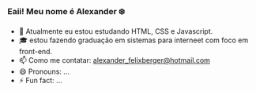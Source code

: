 ### Eaii! Meu nome é Alexander :snowflake:


- 🌱 Atualmente eu estou estudando HTML, CSS e Javascript.
- :mortar_board: estou fazendo graduação em sistemas para interneet com foco em front-end.
- 📫 Como me contatar:
 alexander_felixberger@hotmail.com
- 😄 Pronouns: ...
- ⚡ Fun fact: ...

